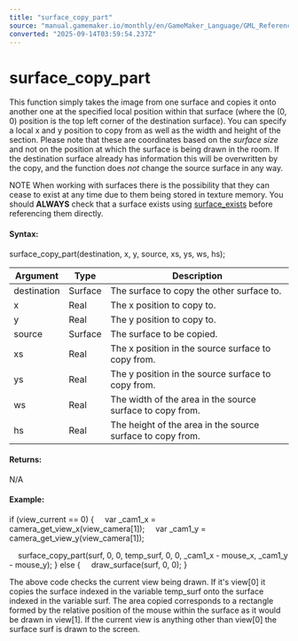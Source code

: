 ```yaml
---
title: "surface_copy_part"
source: "manual.gamemaker.io/monthly/en/GameMaker_Language/GML_Reference/Drawing/Surfaces/surface_copy_part.htm"
converted: "2025-09-14T03:59:54.237Z"
---
```


# surface\_copy\_part

This function simply takes the image from one surface and copies it onto another one at the specified local position within that surface (where the (0, 0) position is the top left corner of the destination surface). You can specify a local x and y position to copy from as well as the width and height of the section. Please note that these are coordinates based on the _surface size_ and not on the position at which the surface is being drawn in the room. If the destination surface already has information this will be overwritten by the copy, and the function does _not_ change the source surface in any way.

NOTE When working with surfaces there is the possibility that they can cease to exist at any time due to them being stored in texture memory. You should **ALWAYS** check that a surface exists using [surface\_exists](surface_exists.md) before referencing them directly.

#### Syntax:

surface\_copy\_part(destination, x, y, source, xs, ys, ws, hs);

| Argument | Type | Description |
| --- | --- | --- |
| destination | Surface | The surface to copy the other surface to. |
| x | Real | The x position to copy to. |
| y | Real | The y position to copy to. |
| source | Surface | The surface to be copied. |
| xs | Real | The x position in the source surface to copy from. |
| ys | Real | The y position in the source surface to copy from. |
| ws | Real | The width of the area in the source surface to copy from. |
| hs | Real | The height of the area in the source surface to copy from. |

#### Returns:

N/A

#### Example:

if (view\_current == 0)
{
    var \_cam1\_x = camera\_get\_view\_x(view\_camera\[1\]);
    var \_cam1\_y = camera\_get\_view\_y(view\_camera\[1\]);

    surface\_copy\_part(surf, 0, 0, temp\_surf, 0, 0, \_cam1\_x - mouse\_x, \_cam1\_y - mouse\_y);
}
else
{
    draw\_surface(surf, 0, 0);
}

The above code checks the current view being drawn. If it's view\[0\] it copies the surface indexed in the variable temp\_surf onto the surface indexed in the variable surf. The area copied corresponds to a rectangle formed by the relative position of the mouse within the surface as it would be drawn in view\[1\]. If the current view is anything other than view\[0\] the surface surf is drawn to the screen.
